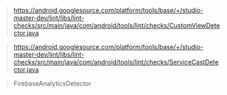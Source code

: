 



>https://android.googlesource.com/platform/tools/base/+/studio-master-dev/lint/libs/lint-checks/src/main/java/com/android/tools/lint/checks/CustomViewDetector.java

>https://android.googlesource.com/platform/tools/base/+/studio-master-dev/lint/libs/lint-checks/src/main/java/com/android/tools/lint/checks/ServiceCastDetector.java



> FirebaseAnalyticsDetector
<!--stackedit_data:
eyJoaXN0b3J5IjpbLTE4MDM5MTcyMjUsMTU5MjI5NDMyM119
-->